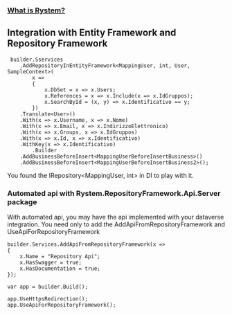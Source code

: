 ﻿### [What is Rystem?](https://github.com/KeyserDSoze/RystemV3)

## Integration with Entity Framework and Repository Framework

     builder.Sservices
        .AddRepositoryInEntityFramework<MappingUser, int, User, SampleContext>(
            x =>
            {
                x.DbSet = x => x.Users;
                x.References = x => x.Include(x => x.IdGruppos);
                x.SearchById = (x, y) => x.Identificativo == y;
            })
        .Translate<User>()
        .With(x => x.Username, x => x.Nome)
        .With(x => x.Email, x => x.IndirizzoElettronico)
        .With(x => x.Groups, x => x.IdGruppos)
        .With(x => x.Id, x => x.Identificativo)
        .WithKey(x => x.Identificativo)
            .Builder
        .AddBusinessBeforeInsert<MappingUserBeforeInsertBusiness>()
        .AddBusinessBeforeInsert<MappingUserBeforeInsertBusiness2>();

You found the IRepository<MappingUser, int> in DI to play with it.

### Automated api with Rystem.RepositoryFramework.Api.Server package
With automated api, you may have the api implemented with your dataverse integration.
You need only to add the AddApiFromRepositoryFramework and UseApiForRepositoryFramework

    builder.Services.AddApiFromRepositoryFramework(x =>
    {
        x.Name = "Repository Api";
        x.HasSwagger = true;
        x.HasDocumentation = true;
    });

    var app = builder.Build();

    app.UseHttpsRedirection();
    app.UseApiForRepositoryFramework();
